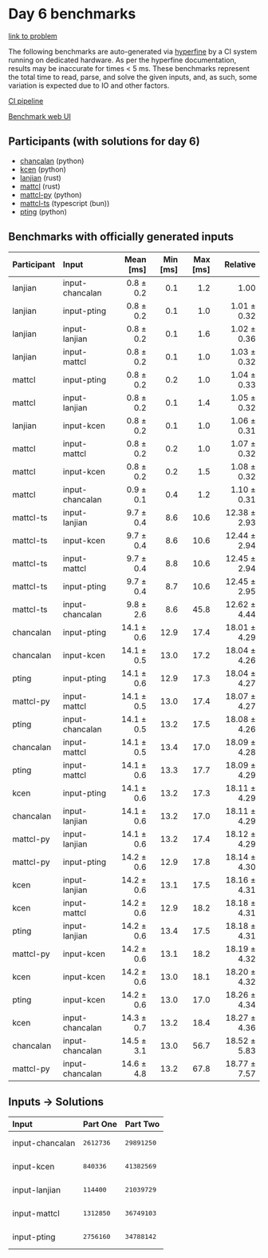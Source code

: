 # Day 6 benchmarks

[link to problem](https://adventofcode.com/2023/day/6)

The following benchmarks are auto-generated via
[hyperfine](https://github.com/sharkdp/hyperfine) by a CI system running on
dedicated hardware. As per the hyperfine documentation, results may be
inaccurate for times < 5 ms. These benchmarks represent the total time to read,
parse, and solve the given inputs, and, as such, some variation is expected due
to IO and other factors.

[CI pipeline](http://ci.papercode.net:8080/teams/main/pipelines/aoc2023)

[Benchmark web UI](https://aoc.ancalagon.black)


## Participants (with solutions for day 6)

- [chancalan](https://github.com/chancalan/aoc2023) (python)
- [kcen](https://github.com/kcen/aoc2023) (python)
- [lanjian](https://github.com/lanjian/aoc-2023) (rust)
- [mattcl](https://github.com/mattcl/aoc2023) (rust)
- [mattcl-py](https://github.com/mattcl/aoc2023-py) (python)
- [mattcl-ts](https://github.com/mattcl/aoc2023-js) (typescript (bun))
- [pting](https://github.com/pting/aoc2023) (python)


## Benchmarks with officially generated inputs

| Participant | Input | Mean [ms] | Min [ms] | Max [ms] | Relative |
|:---|:---|---:|---:|---:|---:|
| lanjian | input-chancalan | 0.8 ± 0.2 | 0.1 | 1.2 | 1.00 |
| lanjian | input-pting | 0.8 ± 0.2 | 0.1 | 1.0 | 1.01 ± 0.32 |
| lanjian | input-lanjian | 0.8 ± 0.2 | 0.1 | 1.6 | 1.02 ± 0.36 |
| lanjian | input-mattcl | 0.8 ± 0.2 | 0.1 | 1.0 | 1.03 ± 0.32 |
| mattcl | input-pting | 0.8 ± 0.2 | 0.2 | 1.0 | 1.04 ± 0.33 |
| mattcl | input-lanjian | 0.8 ± 0.2 | 0.1 | 1.4 | 1.05 ± 0.32 |
| lanjian | input-kcen | 0.8 ± 0.2 | 0.1 | 1.0 | 1.06 ± 0.31 |
| mattcl | input-mattcl | 0.8 ± 0.2 | 0.2 | 1.0 | 1.07 ± 0.32 |
| mattcl | input-kcen | 0.8 ± 0.2 | 0.2 | 1.5 | 1.08 ± 0.32 |
| mattcl | input-chancalan | 0.9 ± 0.1 | 0.4 | 1.2 | 1.10 ± 0.31 |
| mattcl-ts | input-lanjian | 9.7 ± 0.4 | 8.6 | 10.6 | 12.38 ± 2.93 |
| mattcl-ts | input-kcen | 9.7 ± 0.4 | 8.6 | 10.6 | 12.44 ± 2.94 |
| mattcl-ts | input-mattcl | 9.7 ± 0.4 | 8.8 | 10.6 | 12.45 ± 2.94 |
| mattcl-ts | input-pting | 9.7 ± 0.4 | 8.7 | 10.6 | 12.45 ± 2.95 |
| mattcl-ts | input-chancalan | 9.8 ± 2.6 | 8.6 | 45.8 | 12.62 ± 4.44 |
| chancalan | input-pting | 14.1 ± 0.6 | 12.9 | 17.4 | 18.01 ± 4.29 |
| chancalan | input-kcen | 14.1 ± 0.5 | 13.0 | 17.2 | 18.04 ± 4.26 |
| pting | input-pting | 14.1 ± 0.6 | 12.9 | 17.3 | 18.04 ± 4.27 |
| mattcl-py | input-mattcl | 14.1 ± 0.5 | 13.0 | 17.4 | 18.07 ± 4.27 |
| pting | input-chancalan | 14.1 ± 0.5 | 13.2 | 17.5 | 18.08 ± 4.26 |
| chancalan | input-mattcl | 14.1 ± 0.5 | 13.4 | 17.0 | 18.09 ± 4.28 |
| pting | input-mattcl | 14.1 ± 0.6 | 13.3 | 17.7 | 18.09 ± 4.29 |
| kcen | input-pting | 14.1 ± 0.6 | 13.2 | 17.3 | 18.11 ± 4.29 |
| chancalan | input-lanjian | 14.1 ± 0.6 | 13.2 | 17.0 | 18.11 ± 4.29 |
| mattcl-py | input-lanjian | 14.1 ± 0.6 | 13.2 | 17.4 | 18.12 ± 4.29 |
| mattcl-py | input-pting | 14.2 ± 0.6 | 12.9 | 17.8 | 18.14 ± 4.30 |
| kcen | input-lanjian | 14.2 ± 0.6 | 13.1 | 17.5 | 18.16 ± 4.31 |
| kcen | input-mattcl | 14.2 ± 0.6 | 12.9 | 18.2 | 18.18 ± 4.31 |
| pting | input-lanjian | 14.2 ± 0.6 | 13.4 | 17.5 | 18.18 ± 4.31 |
| mattcl-py | input-kcen | 14.2 ± 0.6 | 13.1 | 18.2 | 18.19 ± 4.32 |
| kcen | input-kcen | 14.2 ± 0.6 | 13.0 | 18.1 | 18.20 ± 4.32 |
| pting | input-kcen | 14.2 ± 0.6 | 13.0 | 17.0 | 18.26 ± 4.34 |
| kcen | input-chancalan | 14.3 ± 0.7 | 13.2 | 18.4 | 18.27 ± 4.36 |
| chancalan | input-chancalan | 14.5 ± 3.1 | 13.0 | 56.7 | 18.52 ± 5.83 |
| mattcl-py | input-chancalan | 14.6 ± 4.8 | 13.2 | 67.8 | 18.77 ± 7.57 |


## Inputs -> Solutions

| Input | Part One | Part Two |
|:---|:---|:---|
|input-chancalan|<pre>2612736</pre>|<pre>29891250</pre>|
|input-kcen|<pre>840336</pre>|<pre>41382569</pre>|
|input-lanjian|<pre>114400</pre>|<pre>21039729</pre>|
|input-mattcl|<pre>1312850</pre>|<pre>36749103</pre>|
|input-pting|<pre>2756160</pre>|<pre>34788142</pre>|